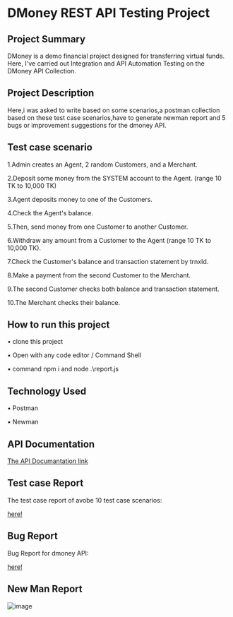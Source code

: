 # DMoney REST API Testing Project
## Project Summary
DMoney is a demo financial project designed for transferring virtual funds. Here, I've carried out Integration and API Automation Testing on the DMoney API Collection.
## Project Description
Here,i was asked to write based on some scenarios,a postman collection based on these test case scenarios,have to generate newman report and 5 bugs or improvement suggestions for the dmoney API.

## Test case scenario
1.Admin creates an Agent, 2 random Customers, and a Merchant.

2.Deposit some money from the SYSTEM account to the Agent. (range 10 TK to 10,000 TK)

3.Agent deposits money to one of the Customers.

4.Check the Agent's balance.

5.Then, send money from one Customer to another Customer.

6.Withdraw any amount from a Customer to the Agent (range 10 TK to 10,000 TK).

7.Check the Customer's balance and transaction statement by trnxId.

8.Make a payment from the second Customer to the Merchant.

9.The second Customer checks both balance and transaction statement.

10.The Merchant checks their balance.

## How to run this project

•	clone this project

•	Open with any code editor / Command Shell

•	command npm i and node .\report.js

## Technology Used

•	Postman

•	Newman

## API Documentation
[The API Documantation link](https://documenter.getpostman.com/view/38095946/2sAXjSzU8U)

## Test case Report
The test case report of avobe 10 test case scenarios: 

[here!](https://docs.google.com/spreadsheets/d/1misPVVVSr3s0ZsIpQEKUmEG7pxAm9sHf/edit?usp=sharing&ouid=110517012309635225204&rtpof=true&sd=true)

## Bug Report
Bug Report for dmoney API:

[here!](https://docs.google.com/spreadsheets/d/16US_Oei-ItILAse4D5w5Htg3_xTWmjRR/edit?usp=sharing&ouid=110517012309635225204&rtpof=true&sd=true)

## New Man Report
![image](https://github.com/user-attachments/assets/c43fbb6b-a886-41d1-965c-463c63884318)


